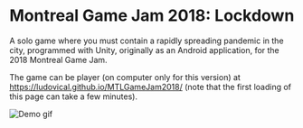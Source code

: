 # Montreal Game Jam 2018: Lockdown
A solo game where you must contain a rapidly spreading pandemic in the city, programmed with Unity, originally as an Android application, for the 2018 Montreal Game Jam.

The game can be player (on computer only for this version) at https://ludovical.github.io/MTLGameJam2018/ (note that the first loading of this page can take a few minutes).

![Demo gif](https://github.com/LudovicAL/MTLGameJam2018/blob/master/Demo.gif?raw=true)

